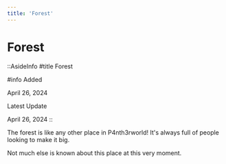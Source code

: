 ```yaml
---
title: 'Forest'
---
```


# Forest 

::AsideInfo
#title
Forest

#info
Added

April 26, 2024

Latest Update

April 26, 2024
::

The forest is like any other place in P4nth3rworld!
It's always full of people looking to make it big.

Not much else is known about this place at this very moment.